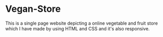# Vegan-Store
This is a single page website depicting a online vegetable and fruit store which I have made by using HTML and CSS and it's also responsive.
